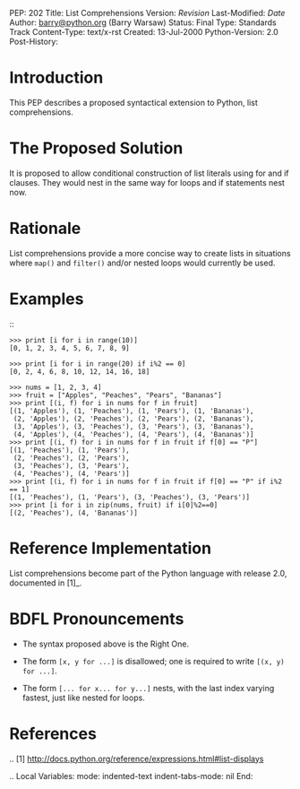 PEP: 202
Title: List Comprehensions
Version: $Revision$
Last-Modified: $Date$
Author: barry@python.org (Barry Warsaw)
Status: Final
Type: Standards Track
Content-Type: text/x-rst
Created: 13-Jul-2000
Python-Version: 2.0
Post-History:


Introduction
============

This PEP describes a proposed syntactical extension to Python, list
comprehensions.


The Proposed Solution
=====================

It is proposed to allow conditional construction of list literals using for and
if clauses.  They would nest in the same way for loops and if statements nest
now.


Rationale
=========

List comprehensions provide a more concise way to create lists in situations
where ``map()`` and ``filter()`` and/or nested loops would currently be used.


Examples
========

::

    >>> print [i for i in range(10)]
    [0, 1, 2, 3, 4, 5, 6, 7, 8, 9]

    >>> print [i for i in range(20) if i%2 == 0]
    [0, 2, 4, 6, 8, 10, 12, 14, 16, 18]

    >>> nums = [1, 2, 3, 4]
    >>> fruit = ["Apples", "Peaches", "Pears", "Bananas"]
    >>> print [(i, f) for i in nums for f in fruit]
    [(1, 'Apples'), (1, 'Peaches'), (1, 'Pears'), (1, 'Bananas'),
     (2, 'Apples'), (2, 'Peaches'), (2, 'Pears'), (2, 'Bananas'),
     (3, 'Apples'), (3, 'Peaches'), (3, 'Pears'), (3, 'Bananas'),
     (4, 'Apples'), (4, 'Peaches'), (4, 'Pears'), (4, 'Bananas')]
    >>> print [(i, f) for i in nums for f in fruit if f[0] == "P"]
    [(1, 'Peaches'), (1, 'Pears'),
     (2, 'Peaches'), (2, 'Pears'),
     (3, 'Peaches'), (3, 'Pears'),
     (4, 'Peaches'), (4, 'Pears')]
    >>> print [(i, f) for i in nums for f in fruit if f[0] == "P" if i%2 == 1]
    [(1, 'Peaches'), (1, 'Pears'), (3, 'Peaches'), (3, 'Pears')]
    >>> print [i for i in zip(nums, fruit) if i[0]%2==0]
    [(2, 'Peaches'), (4, 'Bananas')]


Reference Implementation
========================

List comprehensions become part of the Python language with release 2.0,
documented in [1]_.


BDFL Pronouncements
===================
* The syntax proposed above is the Right One.

* The form ``[x, y for ...]`` is disallowed; one is required to write
  ``[(x, y) for ...]``.

* The form ``[... for x... for y...]`` nests, with the last index
  varying fastest, just like nested for loops.


References
==========

.. [1] http://docs.python.org/reference/expressions.html#list-displays



..
  Local Variables:
  mode: indented-text
  indent-tabs-mode: nil
  End:
